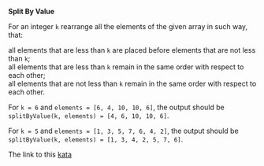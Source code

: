 **Split By Value**  

For an integer `k` rearrange all the elements of the given array in such way, that:

all elements that are less than `k` are placed before elements that are not less than `k`;  
all elements that are less than `k` remain in the same order with respect to each other;  
all elements that are not less than `k` remain in the same order with respect to each other.  

For `k = 6` and `elements = [6, 4, 10, 10, 6]`, the output should be `splitByValue(k, elements) = [4, 6, 10, 10, 6]`.

For `k = 5` and `elements = [1, 3, 5, 7, 6, 4, 2]`, the output should be `splitByValue(k, elements) = [1, 3, 4, 2, 5, 7, 6]`.  

The link to this [kata](https://www.codewars.com/kata/split-by-value/java)
